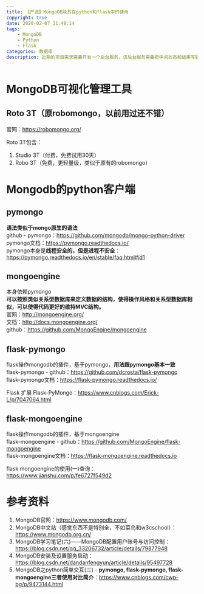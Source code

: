 ```yaml
---
title: 【严选】MongoDB及其在python和flask中的使用
copyright: true
date: 2020-02-07 21:49:14
tags:
    - MongoDB
    - Python
    - Flask
categories: 数据库
description: 近期的项目需求需要开发一个后台服务，该后台服务需要把中间状态和结果写到数据库中以便后续查询。出于开发的便捷性，最终选定了MongoDB。由于后台服务用python开发，服务框架基于flask，所以就搜集整理了MongoDB，及其在python和flask中使用的相关的资料。在这里把相关的资料记录分享出来，方便自己以及其它有需求的小伙伴查阅 ^_^。
---
```


# MongoDB可视化管理工具

## Roto 3T（原robomongo，以前用过还不错）

官网：https://robomongo.org/

Roto 3T包含：
1. Studio 3T（付费，免费试用30天）
2. Robo 3T（免费，更轻量级，类似于原有的robomongo）


# Mongodb的python客户端

## pymongo

**语法类似于mongo原生的语法**   
github - pymongo：https://github.com/mongodb/mongo-python-driver   
pymongo文档：https://pymongo.readthedocs.io/   
pymongo本身是**线程安全的，但是进程不安全**：https://pymongo.readthedocs.io/en/stable/faq.html#id1

## mongoengine

本身依赖pymongo   
**可以按照类似关系型数据库来定义数据的结构，使得操作风格和关系型数据库相似，可以使得代码更好的维持MVC结构。**   
官网：http://mongoengine.org/   
文档：http://docs.mongoengine.org/  
github：https://github.com/MongoEngine/mongoengine


## flask-pymongo

flask操作mongodb的插件，基于pymongo，**用法跟pymongo基本一致**   
flask-pymongo -  github：https://github.com/dcrosta/flask-pymongo   
flask-pymongo文档：https://flask-pymongo.readthedocs.io/

Flask 扩展 Flask-PyMongo：https://www.cnblogs.com/Erick-L/p/7047064.html


## flask-mongoengine

flask操作mongodb的插件，基于mongoengine   
flask-mongoengine - github：https://github.com/MongoEngine/flask-mongoengine   
flask-mongoengine文档：https://flask-mongoengine.readthedocs.io

flask mongoengine的使用(一)查询：https://www.jianshu.com/p/fe6727f549d2


# 参考资料

1. MongoDB官网：https://www.mongodb.com/
2. MongoDB中文站（感觉东西不是特别全，不如菜鸟和w3cschool）：https://www.mongodb.org.cn/
3. MongoDB学习笔记(六)——MongoDB配置用户账号与访问控制：https://blog.csdn.net/qq_33206732/article/details/79877948
4. MongoDB安装及设置服务启动：https://blog.csdn.net/dandanfengyun/article/details/95497728
5. MongoDB之python简单交互(三) - **pymongo, flask-pymongo, flask-mongoengine三者使用对比简介**：https://www.cnblogs.com/cwp-bg/p/9473144.html
